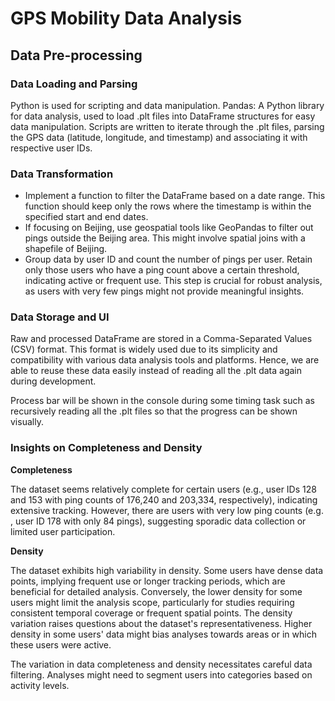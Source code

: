 # GPS Mobility Data Analysis
## Data Pre-processing
### Data Loading and Parsing
Python is used for scripting and data manipulation. Pandas: A Python 
library for data analysis, used to load .plt files into DataFrame 
structures for easy data manipulation. Scripts are written to iterate 
through the .plt files, parsing the GPS data (latitude, longitude, and 
timestamp) and associating it with respective user IDs.

### Data Transformation
- Implement a function to filter the DataFrame based on a date range. This 
  function should keep only the rows where the timestamp is within the 
  specified start and end dates.
- If focusing on Beijing, use geospatial tools like GeoPandas to filter out 
  pings outside the Beijing area. This might involve spatial joins with a 
  shapefile of Beijing.
- Group data by user ID and count the number of pings per user. Retain only 
  those users who have a ping count above a certain threshold, indicating active or frequent use. This step is crucial for robust analysis, as users with very few pings might not provide meaningful insights.

### Data Storage and UI
Raw and processed DataFrame are stored in a Comma-Separated Values (CSV) 
format. This format is widely used due to its simplicity and compatibility 
with various data analysis tools and platforms. Hence, we are able to reuse 
these data easily instead of reading all the .plt data again during 
development.

Process bar will be shown in the console during some timing task such as 
recursively reading all the .plt files so that the progress can be shown 
visually.

### Insights on Completeness and Density
**Completeness**

The dataset seems relatively complete for certain users (e.g., user IDs 128 
and 153 with ping counts of 176,240 and 203,334, respectively), indicating 
extensive tracking. However, there are users with very low ping counts (e.g.
, user ID 178 with only 84 pings), suggesting sporadic data collection or 
limited user participation.

**Density**

The dataset exhibits high variability in density. Some users have dense 
data points, implying frequent use or longer tracking periods, which are 
beneficial for detailed analysis. Conversely, the lower density for some 
users might limit the analysis scope, particularly for studies requiring 
consistent temporal coverage or frequent spatial points. The density 
variation raises questions about the dataset's representativeness. Higher 
density in some users' data might bias analyses towards areas or in which 
these users were active.

The variation in data completeness and density necessitates careful data 
filtering. Analyses might need to segment users into categories based on 
activity levels.
